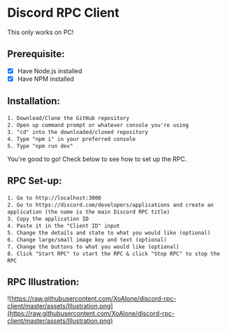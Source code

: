 # Discord RPC Client

This only works on PC!

## Prerequisite:

- [x] Have Node.js installed
- [x] Have NPM installed

## Installation:

```
1. Download/Clone the GitHub repository
2. Open up command prompt or whatever console you're using
3. "cd" into the downloaded/cloned repository
4. Type "npm i" in your preferred console
5. Type "npm run dev"
```

You're good to go! Check below to see how to set up the RPC.

## RPC Set-up:

```
1. Go to http://localhost:3000
2. Go to https://discord.com/developers/applications and create an application (the name is the main Discord RPC title)
3. Copy the application ID
4. Paste it in the "Client ID" input
5. Change the details and state to what you would like (optional)
6. Change large/small image key and text (optional)
7. Change the buttons to what you would like (optional)
8. Click "Start RPC" to start the RPC & click "Stop RPC" to stop the RPC
```

## RPC Illustration:

![https://raw.githubusercontent.com/XoAlone/discord-rpc-client/master/assets/Illustration.png](https://raw.githubusercontent.com/XoAlone/discord-rpc-client/master/assets/Illustration.png)
